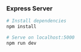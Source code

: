 ### Express Server

```bash
# Install dependencies
npm install

# Serve on localhost:5000
npm run dev
```